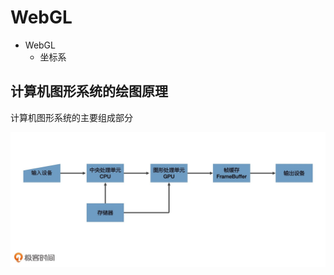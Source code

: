 # WebGL

- WebGL
  - 坐标系

## 计算机图形系统的绘图原理

计算机图形系统的主要组成部分

![图 1](./images/1bb142378153eafc84bb7b7094a27a5288635c5764981531014a251429448b2c.png)  

